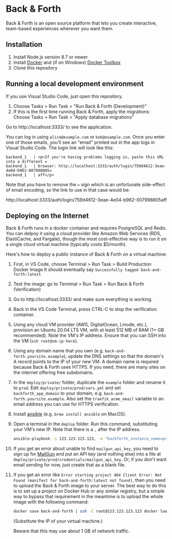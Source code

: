 Back & Forth
============

Back & Forth is an open source platform that lets you create interactive,
team-based experiences wherever you want them.

Installation
------------

1. Install Node.js version 8.7 or newer
1. Install [Docker](https://www.docker.com/) and (if on Windows) [Docker Toolbox](https://docs.docker.com/toolbox/toolbox_install_windows/)
1. Clone this repository

Running a local development environment
---------------------------------------

If you use Visual Studio Code, just open this repository.

1. Choose Tasks > Run Task > "Run Back & Forth (Development)"
1. If this is the first time running Back & Forth, apply the migrations: Choose
   Tasks > Run Task > "Apply database migrations"

Go to http://localhost:3333/ to see the application.

You can log in using `alice@example.com` or `bob@example.com`. Once you enter
one of those emails, you'll see an "email" printed out in the app logs in Visual
Studio Code. The login link will look like this:

```
backend_1   | <p>If you're having problems logging in, paste this URL into a different =
backend_1   | browser: http://localhost:3333/auth/login/759d4612-3eae-4e04-b962-007998805=
backend_1   | aff</p>
```

Note that you have to remove the `=` sign which is an unfortunate side-effect of
email encoding, so the link to use in that case would be:

http://localhost:3333/auth/login/759d4612-3eae-4e04-b962-007998805aff

Deploying on the Internet
-------------------------

Back & Forth runs in a docker container and requires PostgreSQL and Redis. You
can delpoy it using a cloud provider like Amazon Web Services (RDS, ElastiCache,
and Fargate), though the most cost-effective way is to run it on a single cloud
virtual machine (typically costs $5/month).

Here's how to deploy a public instance of Back & Forth on a virtual machine:

1. First, in VS Code, choose Terminal > Run Task > Build Production Docker Image
   It should eventually say `Successfully tagged back-and-forth:latest`
1. Test the image: go to Terminal > Run Task > Run Back & Forth (Verification)
1. Go to http://localhost:3333/ and make sure everything is working.
1. Back in the VS Code Terminal, press CTRL-C to stop the verification container.

1. Using any cloud VM provider (AWS, DigitalOcean, Linode, etc.), provision an
   Ubuntu 20.04 LTS VM, with at least 512 MB of RAM (1+ GB recommended).
   Note the VM's IP address.
   Ensure that you can SSH into the VM (`ssh root@vm-ip-here`).
1. Using any domain name that you own (e.g. `back-and-forth.yoursite.example`),
   update the DNS settings so that the domain's A record points to the IP of your
   new VM. A domain name is required because Back & Forth uses HTTPS. If you need,
   there are many sites on the internet offering free subdomains.

1. In the `deploy/private/` folder, duplicate the `example` folder and rename it
   to `prod`. Edit `deploy/private/prod/vars.yml` and set `backforth_app_domain`
   to your domain, e.g. `back-and-forth.yoursite.example`. Also set the
   `traefik_acme_email` variable to an email address you can use for HTTPS
   verification.
1. Install [ansible](https://docs.ansible.com/ansible/latest/installation_guide/intro_installation.html)
   (e.g. `brew install ansible` on MacOS).
1. Open a terminal in the `deploy` folder. Run this command, substituting your
   VM's new IP. Note that there is a `,` after the IP address.

   ```sh
   ansible-playbook -i 123.123.123.123, -e "backforth_instance_name=prod" playbook.yml
   ```
1. If you get an error about unable to find `mailgun_api_key`, you need to sign
   up for [MailGun](https://www.mailgun.com/) and put an API key (and nothing
   else) into a file at `deploy/private/prod/credentials/mailgun_api_key`. Or,
   if you don't want email sending for now, just create that as a blank file.
1. If you get an error like `Error starting project 404 Client Error: Not Found
   (manifest for back-and-forth:latest not found)`, then you need to upload the
   Back & Forth image to your server. The best way to do this is to set up a
   project on Docker Hub or any similar registry, but a simple way to bypass
   that requirement in the meantime is to upload the whole image with the
   following command:

   ```sh
   docker save back-and-forth | ssh -C root@123.123.123.123 docker load
   ```

   (Substitute the IP of your virtual machine.)

   Beware that this may use about 1 GB of network traffic.
